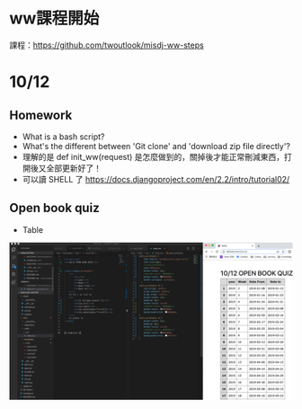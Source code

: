# ww課程開始 #
課程：https://github.com/twoutlook/misdj-ww-steps

# 10/12 #
## Homework
- What is a bash script?
- What's the different between 'Git clone' and 'download zip file directly'?
- 理解的是 def init_ww(request) 是怎麼做到的，關掉後才能正常刪減東西，打開後又全部更新好了！
- 可以讀 SHELL 了 https://docs.djangoproject.com/en/2.2/intro/tutorial02/

## Open book quiz
- Table

![image](https://github.com/amychenmit/misdj-ww/blob/master/H1.png)

